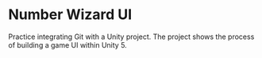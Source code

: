 # Number Wizard UI

Practice integrating Git with a Unity project. The project shows the process of building a game UI within Unity 5.
